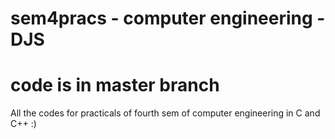 # sem4pracs - computer engineering - DJS
# code is in master branch 

All the codes for practicals of fourth sem of computer engineering in C and C++ :)
